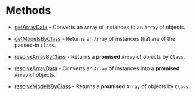 # Methods

* [getArrayData](getArrayData.md) - Converts an `Array` of
<SequelizeModel> instances to an `Array` of <Attributes> objects.

* [getModelsByClass](getModelsByClass.md) - Returns an `Array` of
<SequelizeModel> instances that are of the passed-in `Class`.

* [resolveArrayByClass](resolveArrayByClass.md) - Returns a
**promised** `Array` of <Attributes> objects by `Class`.

* [resolveArrayData](resolveArrayData.md) - Converts an `Array` of
<SequelizeModel> instances into a **promised** `Array` of <Attributes> objects.

* [resolveModelsByClass](resolveModelsByClass.md) - Returns a
**promised** `Array` of <SequelizeModel> objects by `Class`.
